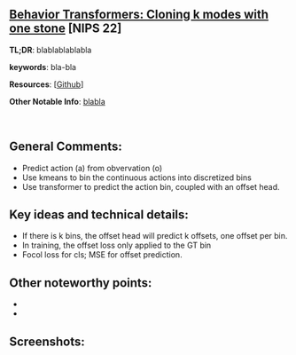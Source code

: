 [Behavior Transformers: Cloning k modes with one stone](https://arxiv.org/pdf/2206.11251) [NIPS 22]
---------------	

__TL;DR__: blablablablabla

__keywords__: bla-bla

__Resources__: [[Github](blabla)] 

__Other Notable Info__: [blabla](blabla)

<br/>    

General Comments:
------
* Predict action (a) from obvervation (o)
* Use kmeans to bin the continuous actions into discretized bins
* Use transformer to predict the action bin, coupled with an offset head.

Key ideas and technical details:
------
* If there is k bins, the offset head will predict k offsets, one offset per bin.
* In training, the offset loss only applied to the GT bin
* Focol loss for cls; MSE for offset prediction.

Other noteworthy points:
------
* 
* 

Screenshots:
------
<!-- ![Image1](../img/pointnet_net.png "Architecture") -->

